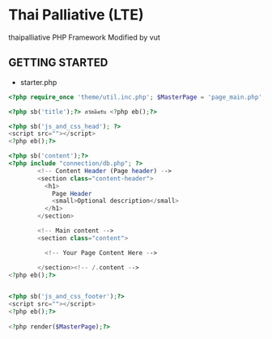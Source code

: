 Thai Palliative (LTE)
===================================
thaipalliative PHP Framework Modified by vut

GETTING STARTED
---------------
* starter.php

```php
<?php require_once 'theme/util.inc.php'; $MasterPage = 'page_main.php';?>

<?php sb('title');?> สวัสดีครับ <?php eb();?>

<?php sb('js_and_css_head'); ?>
<script src=""></script>
<?php eb();?>

<?php sb('content');?>
<?php include "connection/db.php"; ?>
        <!-- Content Header (Page header) -->
        <section class="content-header">
          <h1>
            Page Header
            <small>Optional description</small>
          </h1>
        </section>

        <!-- Main content -->
        <section class="content">

          <!-- Your Page Content Here -->

        </section><!-- /.content -->
<?php eb();?>


<?php sb('js_and_css_footer');?>
<script src=""></script>
<?php eb();?>
 
<?php render($MasterPage);?>
```
